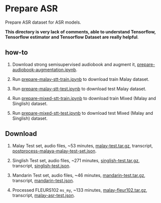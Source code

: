 # Prepare ASR

Prepare ASR dataset for ASR models.

**This directory is very lack of comments, able to understand Tensorflow, Tensorflow estimator and Tensorflow Dataset are really helpful**.

## how-to

1. Download strong semisupervised audiobook and augment it, [prepare-audiobook-augmentation.ipynb](prepare-audiobook-augmentation.ipynb).

2. Run [prepare-malay-stt-train.ipynb](prepare-malay-stt-train.ipynb) to download train Malay dataset.

3. Run [prepare-malay-stt-test.ipynb](prepare-malay-stt-test.ipynb) to download test Malay dataset.

4. Run [prepare-mixed-stt-train.ipynb](prepare-mixed-stt-train.ipynb) to download train Mixed (Malay and Singlish) dataset.

5. Run [prepare-mixed-stt-test.ipynb](prepare-mixed-stt-test.ipynb) to download test Mixed (Malay and Singlish) dataset.

## Download

1. Malay Test set, audio files, ~53 minutes, [malay-test.tar.gz](https://f000.backblazeb2.com/file/malaya-speech-model/asr-dataset/malay-test.tar.gz), transcript, [postprocess-malaya-malay-test-set.json](postprocess-malaya-malay-test-set.json).

2. Singlish Test set, audio files, ~271 minutes, [singlish-test.tar.gz](https://f000.backblazeb2.com/file/malaya-speech-model/asr-dataset/singlish-test.tar.gz), transcript, [singlish-test.json](https://f000.backblazeb2.com/file/malaya-speech-model/asr-dataset/singlish-test.json).

3. Mandarin Test set, audio files, ~46 minutes, [mandarin-test.tar.gz](https://f000.backblazeb2.com/file/malaya-speech-model/asr-dataset/mandarin-test.tar.gz), transcript, [mandarin-test.json](https://f000.backblazeb2.com/file/malaya-speech-model/asr-dataset/mandarin-test.json).

4. Processed FLEURS102 `ms_my`, ~133 minutes, [malay-fleur102.tar.gz](https://huggingface.co/datasets/mesolitica/mixed-stt/resolve/main/malay-fleur102.tar.gz), transcript, [malay-asr-test.json](malay-asr-test.json).